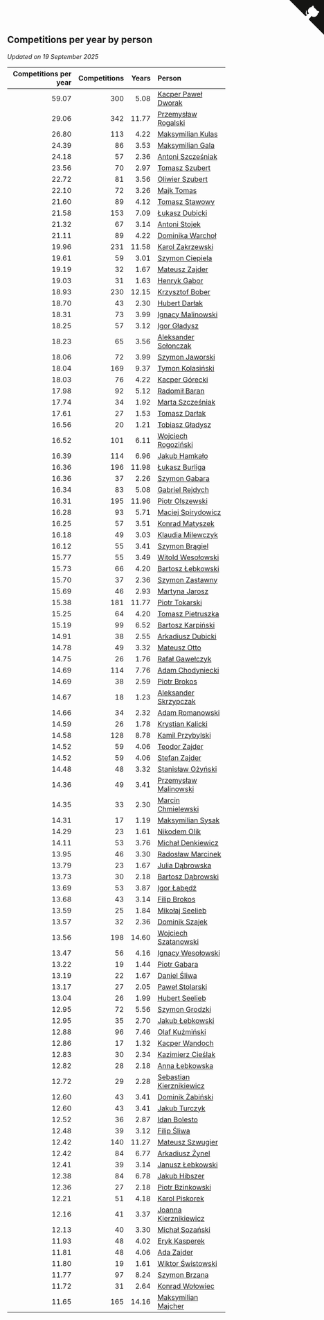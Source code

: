## Competitions per year by person

*Updated on 19 September 2025*

| Competitions per year | Competitions | Years | Person |
| ---: | ---: | ---: | :--- |
| 59.07 | 300 | 5.08 | [Kacper Paweł Dworak](https://www.worldcubeassociation.org/persons/2020DWOR01) |
| 29.06 | 342 | 11.77 | [Przemysław Rogalski](https://www.worldcubeassociation.org/persons/2013ROGA02) |
| 26.80 | 113 | 4.22 | [Maksymilian Kulas](https://www.worldcubeassociation.org/persons/2021KULA02) |
| 24.39 | 86 | 3.53 | [Maksymilian Gala](https://www.worldcubeassociation.org/persons/2022GALA01) |
| 24.18 | 57 | 2.36 | [Antoni Szcześniak](https://www.worldcubeassociation.org/persons/2023SZCZ04) |
| 23.56 | 70 | 2.97 | [Tomasz Szubert](https://www.worldcubeassociation.org/persons/2022SZUB02) |
| 22.72 | 81 | 3.56 | [Oliwier Szubert](https://www.worldcubeassociation.org/persons/2022SZUB01) |
| 22.10 | 72 | 3.26 | [Majk Tomas](https://www.worldcubeassociation.org/persons/2022TOMA05) |
| 21.60 | 89 | 4.12 | [Tomasz Stawowy](https://www.worldcubeassociation.org/persons/2021STAW01) |
| 21.58 | 153 | 7.09 | [Łukasz Dubicki](https://www.worldcubeassociation.org/persons/2018DUBI01) |
| 21.32 | 67 | 3.14 | [Antoni Stojek](https://www.worldcubeassociation.org/persons/2022STOJ03) |
| 21.11 | 89 | 4.22 | [Dominika Warchoł](https://www.worldcubeassociation.org/persons/2021WARC01) |
| 19.96 | 231 | 11.58 | [Karol Zakrzewski](https://www.worldcubeassociation.org/persons/2014ZAKR01) |
| 19.61 | 59 | 3.01 | [Szymon Ciepiela](https://www.worldcubeassociation.org/persons/2022CIEP01) |
| 19.19 | 32 | 1.67 | [Mateusz Zajder](https://www.worldcubeassociation.org/persons/2024ZAJD01) |
| 19.03 | 31 | 1.63 | [Henryk Gabor](https://www.worldcubeassociation.org/persons/2024GABO02) |
| 18.93 | 230 | 12.15 | [Krzysztof Bober](https://www.worldcubeassociation.org/persons/2013BOBE01) |
| 18.70 | 43 | 2.30 | [Hubert Darłak](https://www.worldcubeassociation.org/persons/2023DARL03) |
| 18.31 | 73 | 3.99 | [Ignacy Malinowski](https://www.worldcubeassociation.org/persons/2021MALI02) |
| 18.25 | 57 | 3.12 | [Igor Gładysz](https://www.worldcubeassociation.org/persons/2022GLAD01) |
| 18.23 | 65 | 3.56 | [Aleksander Sołonczak](https://www.worldcubeassociation.org/persons/2022SOLO01) |
| 18.06 | 72 | 3.99 | [Szymon Jaworski](https://www.worldcubeassociation.org/persons/2021JAWO01) |
| 18.04 | 169 | 9.37 | [Tymon Kolasiński](https://www.worldcubeassociation.org/persons/2016KOLA02) |
| 18.03 | 76 | 4.22 | [Kacper Górecki](https://www.worldcubeassociation.org/persons/2021GORE01) |
| 17.98 | 92 | 5.12 | [Radomił Baran](https://www.worldcubeassociation.org/persons/2020BARA02) |
| 17.74 | 34 | 1.92 | [Marta Szcześniak](https://www.worldcubeassociation.org/persons/2023SZCZ07) |
| 17.61 | 27 | 1.53 | [Tomasz Darłak](https://www.worldcubeassociation.org/persons/2024DARL01) |
| 16.56 | 20 | 1.21 | [Tobiasz Gładysz](https://www.worldcubeassociation.org/persons/2024GLAD02) |
| 16.52 | 101 | 6.11 | [Wojciech Rogoziński](https://www.worldcubeassociation.org/persons/2019ROGO04) |
| 16.39 | 114 | 6.96 | [Jakub Hamkało](https://www.worldcubeassociation.org/persons/2018HAMK01) |
| 16.36 | 196 | 11.98 | [Łukasz Burliga](https://www.worldcubeassociation.org/persons/2013BURL01) |
| 16.36 | 37 | 2.26 | [Szymon Gabara](https://www.worldcubeassociation.org/persons/2023GABA01) |
| 16.34 | 83 | 5.08 | [Gabriel Rejdych](https://www.worldcubeassociation.org/persons/2020REJD01) |
| 16.31 | 195 | 11.96 | [Piotr Olszewski](https://www.worldcubeassociation.org/persons/2013OLSZ02) |
| 16.28 | 93 | 5.71 | [Maciej Spirydowicz](https://www.worldcubeassociation.org/persons/2020SPIR01) |
| 16.25 | 57 | 3.51 | [Konrad Matyszek](https://www.worldcubeassociation.org/persons/2022MATY02) |
| 16.18 | 49 | 3.03 | [Klaudia Milewczyk](https://www.worldcubeassociation.org/persons/2022MILE05) |
| 16.12 | 55 | 3.41 | [Szymon Brągiel](https://www.worldcubeassociation.org/persons/2022BRAG03) |
| 15.77 | 55 | 3.49 | [Witold Wesołowski](https://www.worldcubeassociation.org/persons/2022WESO01) |
| 15.73 | 66 | 4.20 | [Bartosz Łebkowski](https://www.worldcubeassociation.org/persons/2021LEBK01) |
| 15.70 | 37 | 2.36 | [Szymon Zastawny](https://www.worldcubeassociation.org/persons/2023ZAST01) |
| 15.69 | 46 | 2.93 | [Martyna Jarosz](https://www.worldcubeassociation.org/persons/2022JARO01) |
| 15.38 | 181 | 11.77 | [Piotr Tokarski](https://www.worldcubeassociation.org/persons/2013TOKA01) |
| 15.25 | 64 | 4.20 | [Tomasz Pietruszka](https://www.worldcubeassociation.org/persons/2021PIET01) |
| 15.19 | 99 | 6.52 | [Bartosz Karpiński](https://www.worldcubeassociation.org/persons/2019KARP03) |
| 14.91 | 38 | 2.55 | [Arkadiusz Dubicki](https://www.worldcubeassociation.org/persons/2023DUBI01) |
| 14.78 | 49 | 3.32 | [Mateusz Otto](https://www.worldcubeassociation.org/persons/2022OTTO01) |
| 14.75 | 26 | 1.76 | [Rafał Gawełczyk](https://www.worldcubeassociation.org/persons/2023GAWE01) |
| 14.69 | 114 | 7.76 | [Adam Chodyniecki](https://www.worldcubeassociation.org/persons/2017CHOD02) |
| 14.69 | 38 | 2.59 | [Piotr Brokos](https://www.worldcubeassociation.org/persons/2023BROK01) |
| 14.67 | 18 | 1.23 | [Aleksander Skrzypczak](https://www.worldcubeassociation.org/persons/2024SKRZ01) |
| 14.66 | 34 | 2.32 | [Adam Romanowski](https://www.worldcubeassociation.org/persons/2023ROMA10) |
| 14.59 | 26 | 1.78 | [Krystian Kalicki](https://www.worldcubeassociation.org/persons/2023KALI10) |
| 14.58 | 128 | 8.78 | [Kamil Przybylski](https://www.worldcubeassociation.org/persons/2016PRZY01) |
| 14.52 | 59 | 4.06 | [Teodor Zajder](https://www.worldcubeassociation.org/persons/2021ZAJD03) |
| 14.52 | 59 | 4.06 | [Stefan Zajder](https://www.worldcubeassociation.org/persons/2021ZAJD02) |
| 14.48 | 48 | 3.32 | [Stanisław Ożyński](https://www.worldcubeassociation.org/persons/2022OZYN01) |
| 14.36 | 49 | 3.41 | [Przemysław Malinowski](https://www.worldcubeassociation.org/persons/2022MALI01) |
| 14.35 | 33 | 2.30 | [Marcin Chmielewski](https://www.worldcubeassociation.org/persons/2023CHMI01) |
| 14.31 | 17 | 1.19 | [Maksymilian Sysak](https://www.worldcubeassociation.org/persons/2024SYSA01) |
| 14.29 | 23 | 1.61 | [Nikodem Olik](https://www.worldcubeassociation.org/persons/2024OLIK01) |
| 14.11 | 53 | 3.76 | [Michał Denkiewicz](https://www.worldcubeassociation.org/persons/2021DENK01) |
| 13.95 | 46 | 3.30 | [Radosław Marcinek](https://www.worldcubeassociation.org/persons/2022MARC05) |
| 13.79 | 23 | 1.67 | [Julia Dąbrowska](https://www.worldcubeassociation.org/persons/2024DABR01) |
| 13.73 | 30 | 2.18 | [Bartosz Dąbrowski](https://www.worldcubeassociation.org/persons/2023DABR07) |
| 13.69 | 53 | 3.87 | [Igor Łabędź](https://www.worldcubeassociation.org/persons/2021LABE01) |
| 13.68 | 43 | 3.14 | [Filip Brokos](https://www.worldcubeassociation.org/persons/2022BROK03) |
| 13.59 | 25 | 1.84 | [Mikołaj Seelieb](https://www.worldcubeassociation.org/persons/2023SEEL04) |
| 13.57 | 32 | 2.36 | [Dominik Szajek](https://www.worldcubeassociation.org/persons/2023SZAJ01) |
| 13.56 | 198 | 14.60 | [Wojciech Szatanowski](https://www.worldcubeassociation.org/persons/2011SZAT01) |
| 13.47 | 56 | 4.16 | [Ignacy Wesołowski](https://www.worldcubeassociation.org/persons/2021WESO01) |
| 13.22 | 19 | 1.44 | [Piotr Gabara](https://www.worldcubeassociation.org/persons/2024GABA02) |
| 13.19 | 22 | 1.67 | [Daniel Śliwa](https://www.worldcubeassociation.org/persons/2024SLIW01) |
| 13.17 | 27 | 2.05 | [Paweł Stolarski](https://www.worldcubeassociation.org/persons/2023STOL04) |
| 13.04 | 26 | 1.99 | [Hubert Seelieb](https://www.worldcubeassociation.org/persons/2023SEEL02) |
| 12.95 | 72 | 5.56 | [Szymon Grodzki](https://www.worldcubeassociation.org/persons/2020GROD01) |
| 12.95 | 35 | 2.70 | [Jakub Łebkowski](https://www.worldcubeassociation.org/persons/2023LEBK01) |
| 12.88 | 96 | 7.46 | [Olaf Kuźmiński](https://www.worldcubeassociation.org/persons/2018KUZM02) |
| 12.86 | 17 | 1.32 | [Kacper Wandoch](https://www.worldcubeassociation.org/persons/2024WAND01) |
| 12.83 | 30 | 2.34 | [Kazimierz Cieślak](https://www.worldcubeassociation.org/persons/2023CIES01) |
| 12.82 | 28 | 2.18 | [Anna Łebkowska](https://www.worldcubeassociation.org/persons/2023LEBK04) |
| 12.72 | 29 | 2.28 | [Sebastian Kierznikiewicz](https://www.worldcubeassociation.org/persons/2023KIER02) |
| 12.60 | 43 | 3.41 | [Dominik Żabiński](https://www.worldcubeassociation.org/persons/2022ZABI01) |
| 12.60 | 43 | 3.41 | [Jakub Turczyk](https://www.worldcubeassociation.org/persons/2022TURC02) |
| 12.52 | 36 | 2.87 | [Idan Bolesto](https://www.worldcubeassociation.org/persons/2022BOLE01) |
| 12.48 | 39 | 3.12 | [Filip Śliwa](https://www.worldcubeassociation.org/persons/2022SLIW01) |
| 12.42 | 140 | 11.27 | [Mateusz Szwugier](https://www.worldcubeassociation.org/persons/2014SZWU01) |
| 12.42 | 84 | 6.77 | [Arkadiusz Żynel](https://www.worldcubeassociation.org/persons/2018ZYNE01) |
| 12.41 | 39 | 3.14 | [Janusz Łebkowski](https://www.worldcubeassociation.org/persons/2022LEBK01) |
| 12.38 | 84 | 6.78 | [Jakub Hibszer](https://www.worldcubeassociation.org/persons/2018HIBS01) |
| 12.36 | 27 | 2.18 | [Piotr Bzinkowski](https://www.worldcubeassociation.org/persons/2023BZIN01) |
| 12.21 | 51 | 4.18 | [Karol Piskorek](https://www.worldcubeassociation.org/persons/2021PISK01) |
| 12.16 | 41 | 3.37 | [Joanna Kierznikiewicz](https://www.worldcubeassociation.org/persons/2022KIER01) |
| 12.13 | 40 | 3.30 | [Michał Sozański](https://www.worldcubeassociation.org/persons/2022SOZA02) |
| 11.93 | 48 | 4.02 | [Eryk Kasperek](https://www.worldcubeassociation.org/persons/2021KASP01) |
| 11.81 | 48 | 4.06 | [Ada Zajder](https://www.worldcubeassociation.org/persons/2021ZAJD01) |
| 11.80 | 19 | 1.61 | [Wiktor Świstowski](https://www.worldcubeassociation.org/persons/2024SWIS01) |
| 11.77 | 97 | 8.24 | [Szymon Brzana](https://www.worldcubeassociation.org/persons/2017BRZA01) |
| 11.72 | 31 | 2.64 | [Konrad Wołowiec](https://www.worldcubeassociation.org/persons/2023WOLO01) |
| 11.65 | 165 | 14.16 | [Maksymilian Majcher](https://www.worldcubeassociation.org/persons/2011MAJC01) |


<a href="https://github.com/maxidragon/wca_statistics_pl" class="github-corner" aria-label="View source on Github"><svg width="80" height="80" viewBox="0 0 250 250" style="fill:#151513; color:#fff; position: absolute; top: 0; border: 0; right: 0;" aria-hidden="true"><path d="M0,0 L115,115 L130,115 L142,142 L250,250 L250,0 Z"></path><path d="M128.3,109.0 C113.8,99.7 119.0,89.6 119.0,89.6 C122.0,82.7 120.5,78.6 120.5,78.6 C119.2,72.0 123.4,76.3 123.4,76.3 C127.3,80.9 125.5,87.3 125.5,87.3 C122.9,97.6 130.6,101.9 134.4,103.2" fill="currentColor" style="transform-origin: 130px 106px;" class="octo-arm"></path><path d="M115.0,115.0 C114.9,115.1 118.7,116.5 119.8,115.4 L133.7,101.6 C136.9,99.2 139.9,98.4 142.2,98.6 C133.8,88.0 127.5,74.4 143.8,58.0 C148.5,53.4 154.0,51.2 159.7,51.0 C160.3,49.4 163.2,43.6 171.4,40.1 C171.4,40.1 176.1,42.5 178.8,56.2 C183.1,58.6 187.2,61.8 190.9,65.4 C194.5,69.0 197.7,73.2 200.1,77.6 C213.8,80.2 216.3,84.9 216.3,84.9 C212.7,93.1 206.9,96.0 205.4,96.6 C205.1,102.4 203.0,107.8 198.3,112.5 C181.9,128.9 168.3,122.5 157.7,114.1 C157.9,116.9 156.7,120.9 152.7,124.9 L141.0,136.5 C139.8,137.7 141.6,141.9 141.8,141.8 Z" fill="currentColor" class="octo-body"></path></svg></a><style>.github-corner:hover .octo-arm{animation:octocat-wave 560ms ease-in-out}@keyframes octocat-wave{0%,100%{transform:rotate(0)}20%,60%{transform:rotate(-25deg)}40%,80%{transform:rotate(10deg)}}@media (max-width:500px){.github-corner:hover .octo-arm{animation:none}.github-corner .octo-arm{animation:octocat-wave 560ms ease-in-out}}</style>
